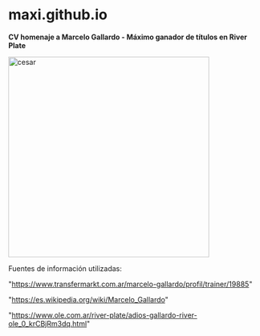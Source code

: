 # maxi.github.io

**CV homenaje a Marcelo Gallardo - Máximo ganador de títulos en River Plate**

<img src="https://www.ole.com.ar/images/2022/11/14/avIr0UhWZ_720x0__1.jpg" alt="cesar" width="400"/>

Fuentes de información utilizadas:

"https://www.transfermarkt.com.ar/marcelo-gallardo/profil/trainer/19885"

"https://es.wikipedia.org/wiki/Marcelo_Gallardo"

"https://www.ole.com.ar/river-plate/adios-gallardo-river-ole_0_krCBjRm3dq.html"
